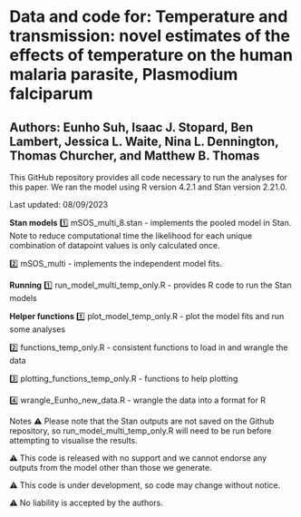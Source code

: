 # **Data and code for: Temperature and transmission: novel estimates of the effects of temperature on the human malaria parasite, Plasmodium falciparum**
## **Authors: Eunho Suh, Isaac J. Stopard, Ben Lambert, Jessica L. Waite, Nina L. Dennington, Thomas Churcher, and Matthew B. Thomas**

This GitHub repository provides all code necessary to run the analyses for this paper. We ran the model using R version 4.2.1 and Stan version 2.21.0.

Last updated: 08/09/2023

**Stan models**
1️⃣ mSOS_multi_8.stan - implements the pooled model in Stan. Note to reduce computational time the likelihood for each unique combination of datapoint values is only calculated once.

2️⃣ mSOS_multi - implements the independent model fits.

**Running**
1️⃣ run_model_multi_temp_only.R - provides R code to run the Stan models

**Helper functions**
1️⃣ plot_model_temp_only.R - plot the model fits and run some analyses

2️⃣ functions_temp_only.R - consistent functions to load in and wrangle the data

3️⃣ plotting_functions_temp_only.R - functions to help plotting

4️⃣ wrangle_Eunho_new_data.R - wrangle the data into a format for R

Notes
⚠️ Please note that the Stan outputs are not saved on the Github repository, so run_model_multi_temp_only.R will need to be run before attempting to visualise the results.

⚠️ This code is released with no support and we cannot endorse any outputs from the model other than those we generate.

⚠️ This code is under development, so code may change without notice.

⚠️ No liability is accepted by the authors.




